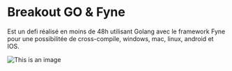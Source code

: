 # Breakout GO & Fyne

Est un defi réalisé en moins de 48h utilisant Golang avec le framework Fyne pour une possibilitée de cross-compile, windows, mac, linux, android et IOS.

![This is an image](https://github.com/guyzmo92/Breakout-Go-Fyne/blob/Update/breakout.png)

